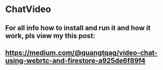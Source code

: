 # ChatVideo
## For all info how to install and run it and how it work, pls view my this post:
## https://medium.com/@quangtqag/video-chat-using-webrtc-and-firestore-a925de6f89f4
